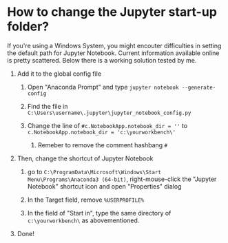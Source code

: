 # How to change the Jupyter start-up folder?

If you're using a Windows System, you might encouter difficulties in setting the default path for Jupyter Notebook. Current information available online is pretty scattered. Below there is a working solution tested by me. 

1.  Add it to the global config file

    1.  Open "Anaconda Prompt" and type `jupyter notebook --generate-config`

    1.  Find the file in `C:\Users\username\.jupyter\jupyter_notebook_config.py`

    1.  Change the line of `#c.NotebookApp.notebook_dir = ''` to `c.NotebookApp.notebook_dir = 'c:\yourworkbench\'`

        1.  Remeber to remove the comment hashbang `#`

1.  Then, change the shortcut of Jupyter Notebook

    1.  go to `C:\ProgramData\Microsoft\Windows\Start Menu\Programs\Anaconda3 (64-bit)`, right-mouse-click the "Jupyter Notebook" shortcut icon and open "Properties" dialog

    1.  In the Target field, remove `%USERPROFILE%`

    1.  In the field of "Start in", type the same directory of `c:\yourworkbench\` as abovementioned.

1.  Done!
